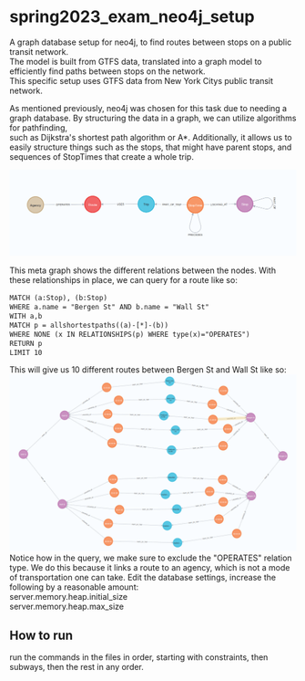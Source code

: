 # spring2023_exam_neo4j_setup
A graph database setup for neo4j, to find routes between stops on a public transit network.<br>
The model is built from GTFS data, translated into a graph model to efficiently find paths between stops on the network.<br>
This specific setup uses GTFS data from New York Citys public transit network.

As mentioned previously, neo4j was chosen for this task due to needing a graph database. By structuring the data in a graph, we can utilize algorithms for pathfinding,<br>
such as Dijkstra's shortest path algorithm or A*. Additionally, it allows us to easily structure things such as the stops, that might have parent stops, and sequences of StopTimes that create a whole trip.

![meta graph](meta_graph.png)

This meta graph shows the different relations between the nodes. With these relationships in place, we can query for a route like so:<br>
```cypher
MATCH (a:Stop), (b:Stop)
WHERE a.name = "Bergen St" AND b.name = "Wall St"
WITH a,b
MATCH p = allshortestpaths((a)-[*]-(b))  
WHERE NONE (x IN RELATIONSHIPS(p) WHERE type(x)="OPERATES")  
RETURN p  
LIMIT 10  
```
This will give us 10 different routes between Bergen St and Wall St like so:
![query example](query_example.png)
Notice how in the query, we make sure to exclude the "OPERATES" relation type. We do this because it links a route to an agency, which is not a mode of transportation one can take.
Edit the database settings, increase the following by a reasonable amount:<br>
server.memory.heap.initial_size<br>
server.memory.heap.max_size

## How to run
run the commands in the files in order, starting with constraints, then subways, then the rest in any order.

